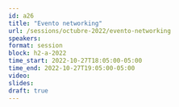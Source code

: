 ```yaml
---
id: a26
title: "Evento networking"
url: /sessions/octubre-2022/evento-networking
speakers:
format: session
block: h2-a-2022
time_start: 2022-10-27T18:05:00-05:00
time_end: 2022-10-27T19:05:00-05:00
video:
slides:
draft: true
---
```

